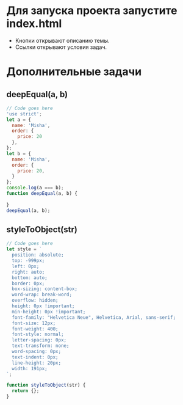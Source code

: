 # Для запуска проекта запустите index.html
- Кнопки открывают описанию темы.  
- Ссылки открывают условия задач.  

# Дополнительные задачи
## deepEqual(a, b)
```javascript
// Code goes here
'use strict';
let a = {
  name: 'Misha',
  order: {
    price: 20
  },
};
let b = {
  name: 'Misha',
  order: {
    price: 20,
  }
};
console.log(a === b);
function deepEqual(a, b) {
  
}
deepEqual(a, b);
```
## styleToObject(str)
```javascript
// Code goes here
let style = `
  position: absolute;
  top: -999px;
  left: 0px;
  right: auto;
  bottom: auto;
  border: 0px;
  box-sizing: content-box;
  word-wrap: break-word;
  overflow: hidden;
  height: 0px !important;
  min-height: 0px !important;
  font-family: "Helvetica Neue", Helvetica, Arial, sans-serif;
  font-size: 12px;
  font-weight: 400;
  font-style: normal;
  letter-spacing: 0px;
  text-transform: none;
  word-spacing: 0px;
  text-indent: 0px;
  line-height: 20px;
  width: 191px;
`;

function styleToObject(str) {
  return {};
}
```